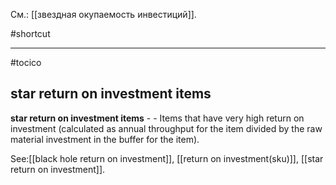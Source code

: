 См.: [[звездная окупаемость инвестиций]].

#shortcut




<hr/>

#tocico

## star return on investment items

<b>star return on investment items</b> -  - Items that have very high return on investment (calculated as annual throughput for the item divided by the raw material investment in the buffer for the item). 



See:[[black hole return on investment]], [[return on investment(sku)]], [[star return on investment]].
